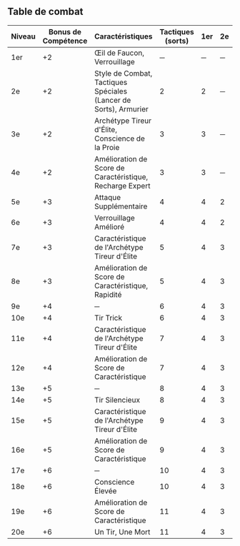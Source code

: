 ## Table de combat

| Niveau | Bonus de Compétence | Caractéristiques                                                 | Tactiques (sorts) | 1er | 2e  | 3e  | 4e  | 5e  |
| ------ | ------------------- | ---------------------------------------------------------------- | ----------------- | --- | --- | --- | --- | --- |
| 1er    | +2                  | Œil de Faucon, Verrouillage                                      | ─                 | ─   | ─   | ─   | ─   | ─   |
| 2e     | +2                  | Style de Combat, Tactiques Spéciales (Lancer de Sorts), Armurier | 2                 | 2   | ─   | ─   | ─   | ─   |
| 3e     | +2                  | Archétype Tireur d'Élite, Conscience de la Proie                 | 3                 | 3   | ─   | ─   | ─   | ─   |
| 4e     | +2                  | Amélioration de Score de Caractéristique, Recharge Expert        | 3                 | 3   | ─   | ─   | ─   | ─   |
| 5e     | +3                  | Attaque Supplémentaire                                           | 4                 | 4   | 2   | ─   | ─   | ─   |
| 6e     | +3                  | Verrouillage Amélioré                                            | 4                 | 4   | 2   | ─   | ─   | ─   |
| 7e     | +3                  | Caractéristique de l'Archétype Tireur d'Élite                    | 5                 | 4   | 3   | ─   | ─   | ─   |
| 8e     | +3                  | Amélioration de Score de Caractéristique, Rapidité               | 5                 | 4   | 3   | ─   | ─   | ─   |
| 9e     | +4                  | ─                                                                | 6                 | 4   | 3   | 2   | ─   | ─   |
| 10e    | +4                  | Tir Trick                                                        | 6                 | 4   | 3   | 2   | ─   | ─   |
| 11e    | +4                  | Caractéristique de l'Archétype Tireur d'Élite                    | 7                 | 4   | 3   | 3   | ─   | ─   |
| 12e    | +4                  | Amélioration de Score de Caractéristique                         | 7                 | 4   | 3   | 3   | ─   | ─   |
| 13e    | +5                  | ─                                                                | 8                 | 4   | 3   | 3   | 1   | ─   |
| 14e    | +5                  | Tir Silencieux                                                   | 8                 | 4   | 3   | 3   | 1   | ─   |
| 15e    | +5                  | Caractéristique de l'Archétype Tireur d'Élite                    | 9                 | 4   | 3   | 3   | 2   | ─   |
| 16e    | +5                  | Amélioration de Score de Caractéristique                         | 9                 | 4   | 3   | 3   | 2   | ─   |
| 17e    | +6                  | ─                                                                | 10                | 4   | 3   | 3   | 3   | 1   |
| 18e    | +6                  | Conscience Élevée                                                | 10                | 4   | 3   | 3   | 3   | 1   |
| 19e    | +6                  | Amélioration de Score de Caractéristique                         | 11                | 4   | 3   | 3   | 3   | 2   |
| 20e    | +6                  | Un Tir, Une Mort                                                 | 11                | 4   | 3   | 3   | 3   | 2   |
